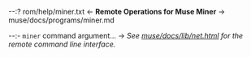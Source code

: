 --:? rom/help/miner.txt <- **Remote Operations for Muse Miner** -> muse/docs/programs/miner.md    

--:- `miner` command argument... -> _See [muse/docs/lib/net.html](../lib/net.html) for the remote command line interface._  